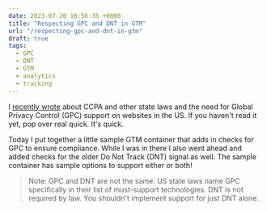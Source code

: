 ```yaml
---
date: 2023-07-20 16:56:35 +0000
title: "Respecting GPC and DNT in GTM"
url: "/respecting-gpc-and-dnt-in-gtm"
draft: true
tags:
  - GPC
  - DNT
  - GTM
  - analytics
  - tracking
---
```


I [recently
wrote](https://labs.tomasino.org/ccpa-and-don-t-sell-my-information/) about CCPA
and other state laws and the need for Global Privacy Control (GPC) support on
websites in the US. If you haven't read it yet, pop over real quick. It's quick.

Today I put together a little sample GTM container that adds in checks for GPC
to ensure compliance. While I was in there I also went ahead and added checks
for the older Do Not Track (DNT) signal as well. The sample container has sample
options to support either or both!

> Note: GPC and DNT are not the same. US state laws name GPC specifically in
their list of must-support technologies. DNT is not required by law. You
shouldn't implement support for just DNT alone.



<!--  vim: set shiftwidth=4 tabstop=4 tw=80 expandtab: -->

